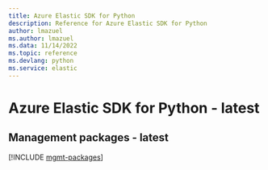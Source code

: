 ```yaml
---
title: Azure Elastic SDK for Python
description: Reference for Azure Elastic SDK for Python
author: lmazuel
ms.author: lmazuel
ms.data: 11/14/2022
ms.topic: reference
ms.devlang: python
ms.service: elastic
---
```

# Azure Elastic SDK for Python - latest

## Management packages - latest
[!INCLUDE [mgmt-packages](elastic-mgmt-index.md)]